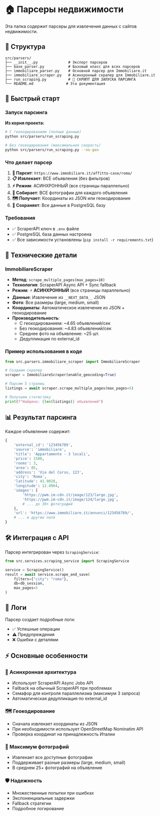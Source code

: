 # 🏠 Парсеры недвижимости

Эта папка содержит парсеры для извлечения данных с сайтов недвижимости.

## 📁 Структура

```
src/parsers/
├── __init__.py              # Экспорт парсеров
├── base_parser.py           # Базовый класс для всех парсеров
├── immobiliare_parser.py    # Основной парсер для Immobiliare.it
├── immobiliare_scraper.py   # Асинхронный скрапер для Immobiliare.it
├── run_scraping.py          # 🚀 СКРИПТ ДЛЯ ЗАПУСКА ПАРСИНГА
└── README.md               # Эта документация
```

## 🚀 Быстрый старт

### Запуск парсинга

**Из корня проекта:**

```bash
# С геокодированием (полные данные)
python src/parsers/run_scraping.py

# Без геокодирования (максимальная скорость)
python src/parsers/run_scraping.py --no-geo
```

### Что делает парсер

1. **🎯 Парсит**: `https://www.immobiliare.it/affitto-case/roma/`
2. **📋 Извлекает**: ВСЕ объявления (без фильтров)
3. **⚡ Режим**: АСИНХРОННЫЙ (все страницы параллельно)
4. **📸 Собирает**: ВСЕ фотографии для каждого объявления
5. **🗺️ Получает**: Координаты из JSON или геокодирование
6. **💾 Сохраняет**: Все данные в PostgreSQL базу

### Требования

- ✅ ScraperAPI ключ в `.env` файле
- ✅ PostgreSQL база данных настроена
- ✅ Все зависимости установлены (`pip install -r requirements.txt`)

## 🔧 Технические детали

### ImmobiliareScraper

- **Метод**: `scrape_multiple_pages(max_pages=10)`
- **Технология**: ScraperAPI Async API + Sync fallback
- **Режим**: ⚡ **АСИНХРОННЫЙ** (все страницы параллельно)
- **Данные**: Извлечение из `__NEXT_DATA__` JSON
- **Фото**: Все размеры (large, medium, small)
- **Координаты**: Автоматическое извлечение из JSON + геокодирование
- **Производительность**:
  - С геокодированием: ~4.65 объявлений/сек
  - Без геокодирования: ~4.83 объявлений/сек
  - Среднее фото на объявление: ~25 шт.
  - Дедупликация по external_id

### Пример использования в коде

```python
from src.parsers.immobiliare_scraper import ImmobiliareScraper

# Создаем скрапер
scraper = ImmobiliareScraper(enable_geocoding=True)

# Парсим 5 страниц
listings = await scraper.scrape_multiple_pages(max_pages=5)

# Получаем статистику
print(f"Найдено: {len(listings)} объявлений")
```

## 📊 Результат парсинга

Каждое объявление содержит:

```python
{
    'external_id': '123456789',
    'source': 'immobiliare',
    'title': 'Appartamento - 3 locali',
    'price': 1500,
    'rooms': 3,
    'area': 85,
    'address': 'Via del Corso, 123',
    'city': 'Roma',
    'latitude': 41.9028,
    'longitude': 12.4964,
    'images': [
        'https://pwm.im-cdn.it/image/123/large.jpg',
        'https://pwm.im-cdn.it/image/124/large.jpg',
        # ... до 30+ фотографий
    ],
    'url': 'https://www.immobiliare.it/annunci/123456789/',
    # ... и другие поля
}
```

## 🛠️ Интеграция с API

Парсер интегрирован через `ScrapingService`:

```python
from src.services.scraping_service import ScrapingService

service = ScrapingService()
result = await service.scrape_and_save(
    filters={"city": "roma"},
    db=db_session,
    max_pages=5
)
```

## 📝 Логи

Парсер создает подробные логи:

- ✅ Успешные операции
- ⚠️ Предупреждения
- ❌ Ошибки с деталями

## ⚡ Основные особенности

### 🚀 Асинхронная архитектура

- Использует ScraperAPI Async Jobs API
- Fallback на обычный ScraperAPI при проблемах
- Семафор для контроля параллелизма (максимум 3 запроса)
- Автоматическая дедупликация по external_id

### 🗺️ Геокодирование

- Сначала извлекает координаты из JSON
- При необходимости использует OpenStreetMap Nominatim API
- Проверка координат на принадлежность Италии

### 📸 Максимум фотографий

- Извлекает все доступные фотографии
- Поддерживает разные размеры (large, medium, small)
- В среднем 25+ фотографий на объявление

### 🛡️ Надежность

- Множественные попытки при ошибках
- Экспоненциальные задержки
- Fallback стратегии
- Подробное логирование
